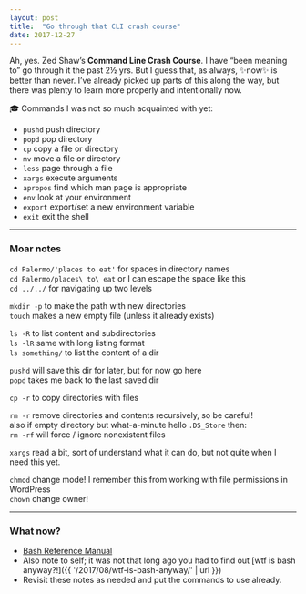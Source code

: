 ```yaml
---
layout: post
title:  "Go through that CLI crash course"
date: 2017-12-27
---
```


Ah, yes. Zed Shaw’s **Command Line Crash Course**. I have “been meaning to” go through it the past 2½ yrs. But I guess that, as always, ✨now✨ is better than never. I’ve already picked up parts of this along the way, but there was plenty to learn more properly and intentionally now.

🎓 Commands I was not so much acquainted with yet:

* `pushd` push directory
* `popd` pop directory
* `cp` copy a file or directory
* `mv` move a file or directory
* `less` page through a file
* `xargs` execute arguments
* `apropos` find which man page is appropriate
* `env` look at your environment
* `export` export/set a new environment variable
* `exit` exit the shell

---

### Moar notes

`cd Palermo/'places to eat'` for spaces in directory names <br>
`cd Palermo/places\ to\ eat` or I can escape the space like this<br>
`cd ../../` for navigating up two levels

`mkdir -p` to make the path with new directories <br>
`touch` makes a new empty file (unless it already exists)

`ls -R` to list content and subdirectories <br>
`ls -lR` same with long listing format <br>
`ls something/` to list the content of a dir

`pushd` will save this dir for later, but for now go here<br>
`popd` takes me back to the last saved dir

`cp -r` to copy directories with files

`rm -r` remove directories and contents recursively, so be careful!<br>
also if empty directory but what-a-minute hello `.DS_Store` then:<br>
`rm -rf` will force / ignore nonexistent files

`xargs` read a bit, sort of understand what it can do, but not quite when I need this yet.

`chmod` change mode! I remember this from working with file permissions in WordPress <br>
`chown` change owner!

---

### What now?

* [Bash Reference Manual](http://www.gnu.org/software/bash/manual/bashref.html)
* Also note to self; it was not that long ago you had to find out [wtf is bash anyway?!]({{ '/2017/08/wtf-is-bash-anyway/' | url }})
* Revisit these notes as needed and put the commands to use already.
